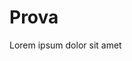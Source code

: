 <body>
	<div id= "w-node-_5d24310b-a942-88ff-81ee-b2eac13d4731-aa696746" class= "w-layout-layout wf-layout-layout">
	<div id="w-node-_7f69a5ee-d8aa-ab64-35a7-8bc39cf80886-aa696746"
class="w-layout-cell">
	<h1>Prova</h1>
</div>
</div>
<div id=id="w-node-463eac53-5305-f271-85e1-2856bd1f96cd-aa696746" class="w-layout-layout wf-layout-layout">
<div class="w-layout-cell">
<p> Lorem ipsum dolor sit amet </p>
</div>
</div>
<script src="https://d3e54v103j8gbb.cloudfront.net/js/jquery-3.5.1.min.dc5e7f18c8.js?site=664459940defb573aa696722" type="text/javascript" integrity="sha256-9/aliU8dGd2tb60SsuzixevV4y/faTqqFtohetphbbjo=" crossorigin="anonymous "></script>
<script src= "js/webflow.js" type="text/javascript"></script>
</body>

